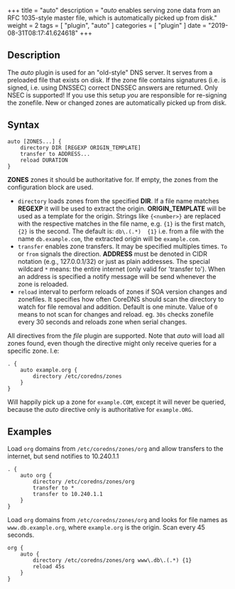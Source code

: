 +++
title = "auto"
description = "*auto* enables serving zone data from an RFC 1035-style master file, which is automatically picked up from disk."
weight = 2
tags = [ "plugin", "auto" ]
categories = [ "plugin" ]
date = "2019-08-31T08:17:41.624618"
+++

## Description

The *auto* plugin is used for an "old-style" DNS server. It serves from a preloaded file that exists
on disk. If the zone file contains signatures (i.e. is signed, i.e. using DNSSEC) correct DNSSEC answers
are returned. Only NSEC is supported! If you use this setup *you* are responsible for re-signing the
zonefile. New or changed zones are automatically picked up from disk.

## Syntax

~~~
auto [ZONES...] {
    directory DIR [REGEXP ORIGIN_TEMPLATE]
    transfer to ADDRESS...
    reload DURATION
}
~~~

**ZONES** zones it should be authoritative for. If empty, the zones from the configuration block
are used.

* `directory` loads zones from the specified **DIR**. If a file name matches **REGEXP** it will be
  used to extract the origin. **ORIGIN_TEMPLATE** will be used as a template for the origin. Strings
  like `{<number>}` are replaced with the respective matches in the file name, e.g. `{1}` is the
  first match, `{2}` is the second. The default is: `db\.(.*)  {1}` i.e. from a file with the
  name `db.example.com`, the extracted origin will be `example.com`.
* `transfer` enables zone transfers. It may be specified multiples times. `To` or `from` signals
  the direction. **ADDRESS** must be denoted in CIDR notation (e.g., 127.0.0.1/32) or just as plain
  addresses. The special wildcard `*` means: the entire internet (only valid for 'transfer to').
  When an address is specified a notify message will be send whenever the zone is reloaded.
* `reload` interval to perform reloads of zones if SOA version changes and zonefiles. It specifies how often CoreDNS should scan the directory to watch for file removal and addition. Default is one minute.
  Value of `0` means to not scan for changes and reload. eg. `30s` checks zonefile every 30 seconds
  and reloads zone when serial changes.

All directives from the *file* plugin are supported. Note that *auto* will load all zones found,
even though the directive might only receive queries for a specific zone. I.e:

~~~ corefile
. {
    auto example.org {
        directory /etc/coredns/zones
    }
}
~~~
Will happily pick up a zone for `example.COM`, except it will never be queried, because the *auto*
directive only is authoritative for `example.ORG`.

## Examples

Load `org` domains from `/etc/coredns/zones/org` and allow transfers to the internet, but send
notifies to 10.240.1.1

~~~ corefile
. {
    auto org {
        directory /etc/coredns/zones/org
        transfer to *
        transfer to 10.240.1.1
    }
}
~~~

Load `org` domains from `/etc/coredns/zones/org` and looks for file names as `www.db.example.org`,
where `example.org` is the origin. Scan every 45 seconds.

~~~ corefile
org {
    auto {
        directory /etc/coredns/zones/org www\.db\.(.*) {1}
        reload 45s
    }
}
~~~

